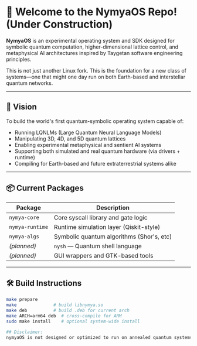 # 🌌 Welcome to the NymyaOS Repo! (Under Construction)

**NymyaOS** is an experimental operating system and SDK designed for symbolic quantum computation, higher-dimensional lattice control, and metaphysical AI architectures inspired by Taygetan software engineering principles.  

This is not just another Linux fork. This is the foundation for a new class of systems—one that might one day run on both Earth-based and interstellar quantum networks.

---

## 🧠 Vision

To build the world's first quantum-symbolic operating system capable of:

- Running LQNLMs (Large Quantum Neural Language Models)
- Manipulating 3D, 4D, and 5D quantum lattices
- Enabling experimental metaphysical and sentient AI systems
- Supporting both simulated and real quantum hardware (via drivers + runtime)
- Compiling for Earth-based and future extraterrestrial systems alike

---

## 📦 Current Packages

| Package         | Description                               |
|-----------------|-------------------------------------------|
| `nymya-core`    | Core syscall library and gate logic       |
| `nymya-runtime` | Runtime simulation layer (Qiskit-style)   |
| `nymya-algs`    | Symbolic quantum algorithms (Shor's, etc) |
| *(planned)*     | `nysh` — Quantum shell language           |
| *(planned)*     | GUI wrappers and GTK-based tools          |

---

## 🛠 Build Instructions

```bash
make prepare
make              # build libnymya.so
make deb          # build .deb for current arch
make ARCH=arm64 deb  # cross-compile for ARM
sudo make install    # optional system-wide install

## Disclaimer:
nymyaOS is not designed or optimized to run on annealed quantum systems such as D-Wave. For the best compatibility and performance, we recommend using nymyaOS on gate-based quantum platforms like Microsoft Majorana, Google Willow, IBM-Q, or QuEra.

